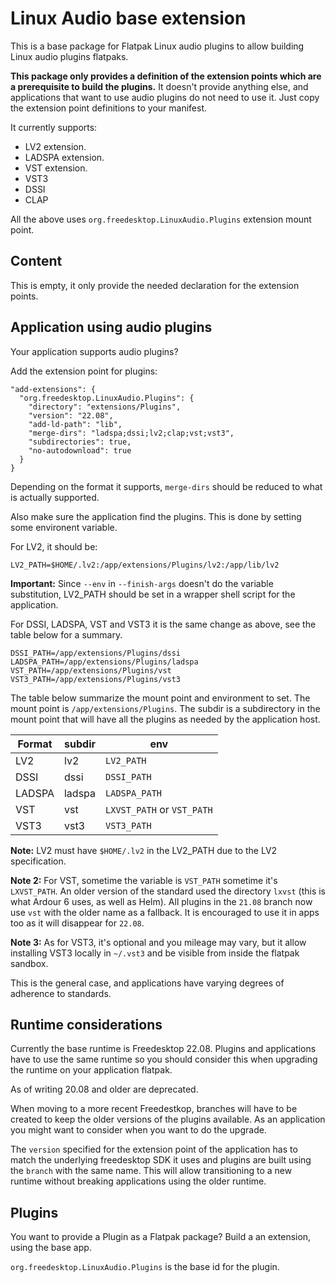 Linux Audio base extension
==========================

This is a base package for Flatpak Linux audio plugins to allow
building Linux audio plugins flatpaks.

**This package only provides a definition of the extension points which
are a prerequisite to build the plugins.** It doesn't provide anything
else, and applications that want to use audio plugins do not need to
use it. Just copy the extension point definitions to your manifest.

It currently supports:

- LV2  extension.
- LADSPA extension.
- VST extension.
- VST3
- DSSI
- CLAP

All the above uses `org.freedesktop.LinuxAudio.Plugins` extension mount
point.

Content
-------

This is empty, it only provide the needed declaration for the
extension points.

Application using audio plugins
-------------------------------

Your application supports audio plugins?

Add the extension point for plugins:

```
"add-extensions": {
  "org.freedesktop.LinuxAudio.Plugins": {
    "directory": "extensions/Plugins",
    "version": "22.08",
    "add-ld-path": "lib",
    "merge-dirs": "ladspa;dssi;lv2;clap;vst;vst3",
    "subdirectories": true,
    "no-autodownload": true
  }
}
```

Depending on the format it supports, `merge-dirs` should be reduced to
what is actually supported.

Also make sure the application find the plugins. This is done by
setting some environent variable.

For LV2, it should be:

```
LV2_PATH=$HOME/.lv2:/app/extensions/Plugins/lv2:/app/lib/lv2
```

**Important:**
Since `--env` in `--finish-args` doesn't do the variable substitution,
LV2_PATH should be set in a wrapper shell script for the application.

For DSSI, LADSPA, VST and VST3 it is the same change as above, see the
table below for a summary.

```
DSSI_PATH=/app/extensions/Plugins/dssi
LADSPA_PATH=/app/extensions/Plugins/ladspa
VST_PATH=/app/extensions/Plugins/vst
VST3_PATH=/app/extensions/Plugins/vst3
```

The table below summarize the mount point and environment to set. The
mount point is `/app/extensions/Plugins`. The subdir is a subdirectory
in the mount point that will have all the plugins as needed by the
application host.

| Format     | subdir | env
|------------|--------|--------------
| LV2        | lv2    | `LV2_PATH`
| DSSI       | dssi   | `DSSI_PATH`
| LADSPA     | ladspa | `LADSPA_PATH`
| VST        | vst    | `LXVST_PATH` or `VST_PATH`
| VST3       | vst3   | `VST3_PATH`

**Note:** LV2 must have `$HOME/.lv2` in the LV2_PATH due to the LV2
specification.

**Note 2:** For VST, sometime the variable is `VST_PATH` sometime it's
`LXVST_PATH`. An older version of the standard used the directory
`lxvst` (this is what Ardour 6 uses, as well as Helm). All plugins in
the `21.08` branch now use `vst` with the older name as a fallback. It
is encouraged to use it in apps too as it will disappear for `22.08`.

**Note 3:** As for VST3, it's optional and you mileage may vary,
but it allow installing VST3 locally in `~/.vst3` and be visible from
inside the flatpak sandbox.


This is the general case, and applications have varying degrees of
adherence to standards.

Runtime considerations
----------------------

Currently the base runtime is Freedesktop 22.08. Plugins and
applications have to use the same runtime so you should consider this
when upgrading the runtime on your application flatpak.

As of writing 20.08 and older are deprecated.

When moving to a more recent Freedestkop, branches will have to be
created to keep the older versions of the plugins available. As an
application you might want to consider when you want to do the
upgrade.

The `version` specified for the extension point of the application has
to match the underlying freedesktop SDK it uses and plugins are built
using the `branch` with the same name. This will allow transitioning
to a new runtime without breaking applications using the older
runtime.

Plugins
-------

You want to provide a Plugin as a Flatpak package? Build a
an extension, using the base app.

`org.freedesktop.LinuxAudio.Plugins` is the base id for the plugin.
